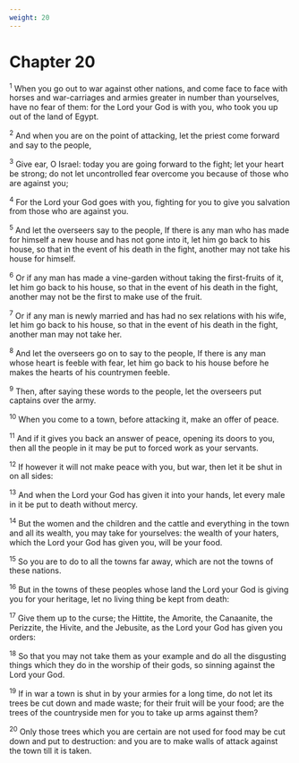 ```yaml
---
weight: 20
---
```


# Chapter 20

<sup>1</sup> When you go out to war against other nations, and come face to face with horses and war-carriages and armies greater in number than yourselves, have no fear of them: for the Lord your God is with you, who took you up out of the land of Egypt. 

<sup>2</sup> And when you are on the point of attacking, let the priest come forward and say to the people, 

<sup>3</sup> Give ear, O Israel: today you are going forward to the fight; let your heart be strong; do not let uncontrolled fear overcome you because of those who are against you; 

<sup>4</sup> For the Lord your God goes with you, fighting for you to give you salvation from those who are against you. 

<sup>5</sup> And let the overseers say to the people, If there is any man who has made for himself a new house and has not gone into it, let him go back to his house, so that in the event of his death in the fight, another may not take his house for himself. 

<sup>6</sup> Or if any man has made a vine-garden without taking the first-fruits of it, let him go back to his house, so that in the event of his death in the fight, another may not be the first to make use of the fruit. 

<sup>7</sup> Or if any man is newly married and has had no sex relations with his wife, let him go back to his house, so that in the event of his death in the fight, another man may not take her. 

<sup>8</sup> And let the overseers go on to say to the people, If there is any man whose heart is feeble with fear, let him go back to his house before he makes the hearts of his countrymen feeble. 

<sup>9</sup> Then, after saying these words to the people, let the overseers put captains over the army. 

<sup>10</sup> When you come to a town, before attacking it, make an offer of peace. 

<sup>11</sup> And if it gives you back an answer of peace, opening its doors to you, then all the people in it may be put to forced work as your servants. 

<sup>12</sup> If however it will not make peace with you, but war, then let it be shut in on all sides: 

<sup>13</sup> And when the Lord your God has given it into your hands, let every male in it be put to death without mercy. 

<sup>14</sup> But the women and the children and the cattle and everything in the town and all its wealth, you may take for yourselves: the wealth of your haters, which the Lord your God has given you, will be your food. 

<sup>15</sup> So you are to do to all the towns far away, which are not the towns of these nations. 

<sup>16</sup> But in the towns of these peoples whose land the Lord your God is giving you for your heritage, let no living thing be kept from death: 

<sup>17</sup> Give them up to the curse; the Hittite, the Amorite, the Canaanite, the Perizzite, the Hivite, and the Jebusite, as the Lord your God has given you orders: 

<sup>18</sup> So that you may not take them as your example and do all the disgusting things which they do in the worship of their gods, so sinning against the Lord your God. 

<sup>19</sup> If in war a town is shut in by your armies for a long time, do not let its trees be cut down and made waste; for their fruit will be your food; are the trees of the countryside men for you to take up arms against them? 

<sup>20</sup> Only those trees which you are certain are not used for food may be cut down and put to destruction: and you are to make walls of attack against the town till it is taken. 


